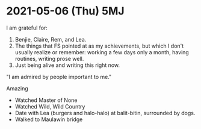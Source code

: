 # 2021-05-06 (Thu) 5MJ

I am grateful for:

1. Benjie, Claire, Rem, and Lea.
2. The things that FS pointed at as my achievements, but which I don't usually realize or remember: working a few days only a month, having routines, writing prose well.
3. Just being alive and writing this right now.

"I am admired by people important to me."

Amazing

- Watched Master of None
- Watched Wild, Wild Country
- Date with Lea (burgers and halo-halo) at balit-bitin, surrounded by dogs.
- Walked to Maulawin bridge

